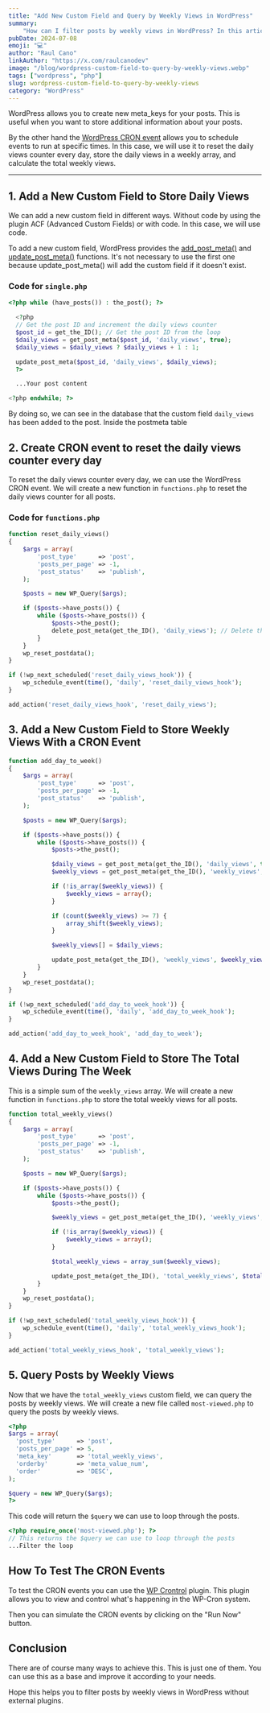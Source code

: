```yaml
---
title: "Add New Custom Field and Query by Weekly Views in WordPress"
summary:
    "How can I filter posts by weekly views in WordPress? In this article, we will show you how to add a new custom field to your WordPress posts and query them by the total views of the week."
pubDate: 2024-07-08
emoji: "💻"
author: "Raul Cano"
linkAuthor: "https://x.com/raulcanodev"
image: "/blog/wordpress-custom-field-to-query-by-weekly-views.webp"
tags: ["wordpress", "php"]
slug: wordpress-custom-field-to-query-by-weekly-views
category: "WordPress"
---
```

WordPress allows you to create new meta_keys for your posts. This is useful when
you want to store additional information about your posts. 

By the other hand the [WordPress CRON event](https://developer.wordpress.org/plugins/cron/scheduling-wp-cron-events/) allows you to schedule events to run at specific times. In this case, we will use it to reset the daily views counter every day, store the daily views in a weekly array, and calculate the total weekly views.

---

## 1. Add a New Custom Field to Store Daily Views

We can add a new custom field in different ways. Without code by using the plugin ACF (Advanced Custom Fields) or with code. In this case, we will use code.

To add a new custom field, WordPress provides the [add_post_meta()](https://developer.wordpress.org/reference/functions/add_post_meta/) and [update_post_meta()](https://developer.wordpress.org/reference/functions/update_post_meta/) functions. It's not necessary to use the first one because update_post_meta() will add the custom field if it doesn't exist.

### Code for `single.php`

```php title="single.php"
<?php while (have_posts()) : the_post(); ?>

  <?php
  // Get the post ID and increment the daily views counter
  $post_id = get_the_ID(); // Get the post ID from the loop 
  $daily_views = get_post_meta($post_id, 'daily_views', true);
  $daily_views = $daily_views ? $daily_views + 1 : 1;

  update_post_meta($post_id, 'daily_views', $daily_views);
  ?>

  ...Your post content

<?php endwhile; ?>
```

By doing so, we can see in the database that the custom field `daily_views` has been added to the post. Inside the postmeta table


## 2. Create CRON event to reset the daily views counter every day

To reset the daily views counter every day, we can use the WordPress CRON event. We will create a new function in `functions.php` to reset the daily views counter for all posts.

### Code for `functions.php`

```php title="most-viewed.php"
function reset_daily_views()
{
	$args = array(
		'post_type'      => 'post',
		'posts_per_page' => -1,
		'post_status'    => 'publish',
	);

	$posts = new WP_Query($args);

	if ($posts->have_posts()) {
		while ($posts->have_posts()) {
			$posts->the_post();
			delete_post_meta(get_the_ID(), 'daily_views'); // Delete the daily views counter
		}
	}
	wp_reset_postdata();
}

if (!wp_next_scheduled('reset_daily_views_hook')) {
	wp_schedule_event(time(), 'daily', 'reset_daily_views_hook');
}

add_action('reset_daily_views_hook', 'reset_daily_views');
```

## 3. Add a New Custom Field to Store Weekly Views With a CRON Event

```php title="functions.php"
function add_day_to_week()
{
	$args = array(
		'post_type'      => 'post',
		'posts_per_page' => -1,
		'post_status'    => 'publish',
	);

	$posts = new WP_Query($args);

	if ($posts->have_posts()) {
		while ($posts->have_posts()) {
			$posts->the_post();

			$daily_views = get_post_meta(get_the_ID(), 'daily_views', true);  // Comes from single.php
			$weekly_views = get_post_meta(get_the_ID(), 'weekly_views', true);

			if (!is_array($weekly_views)) {
				$weekly_views = array();
			}

			if (count($weekly_views) >= 7) {
				array_shift($weekly_views);
			}

			$weekly_views[] = $daily_views;

			update_post_meta(get_the_ID(), 'weekly_views', $weekly_views);
		}
	}
	wp_reset_postdata();
}

if (!wp_next_scheduled('add_day_to_week_hook')) {
	wp_schedule_event(time(), 'daily', 'add_day_to_week_hook');
}

add_action('add_day_to_week_hook', 'add_day_to_week');
```

## 4. Add a New Custom Field to Store The Total Views During The Week

This is a simple sum of the `weekly_views` array. We will create a new function in `functions.php` to store the total weekly views for all posts.

```php title="functions.php"
function total_weekly_views()
{
	$args = array(
		'post_type'      => 'post',
		'posts_per_page' => -1,
		'post_status'    => 'publish',
	);

	$posts = new WP_Query($args);

	if ($posts->have_posts()) {
		while ($posts->have_posts()) {
			$posts->the_post();

			$weekly_views = get_post_meta(get_the_ID(), 'weekly_views', true);

			if (!is_array($weekly_views)) {
				$weekly_views = array();
			}

			$total_weekly_views = array_sum($weekly_views);

			update_post_meta(get_the_ID(), 'total_weekly_views', $total_weekly_views);
		}
	}
	wp_reset_postdata();
}

if (!wp_next_scheduled('total_weekly_views_hook')) {
	wp_schedule_event(time(), 'daily', 'total_weekly_views_hook');
}

add_action('total_weekly_views_hook', 'total_weekly_views');
```

## 5. Query Posts by Weekly Views

Now that we have the `total_weekly_views` custom field, we can query the posts by weekly views. We will create a new file called `most-viewed.php` to query the posts by weekly views.

```php title="most-viewed.php"
<?php
$args = array(
  'post_type'      => 'post',
  'posts_per_page' => 5,
  'meta_key'       => 'total_weekly_views',
  'orderby'        => 'meta_value_num',
  'order'          => 'DESC',
);

$query = new WP_Query($args);
?>
```

This code will return the `$query` we can use to loop through the posts.

```php title="index.php"
<?php require_once('most-viewed.php'); ?>
// This returns the $query we can use to loop through the posts
...Filter the loop
```

## How To Test The CRON Events
To test the CRON events you can use the [WP Crontrol](https://wordpress.org/plugins/wp-crontrol/) plugin. This plugin allows you to view and control what's happening in the WP-Cron system.

Then you can simulate the CRON events by clicking on the "Run Now" button.

## Conclusion

There are of course many ways to achieve this. This is just one of them. You can use this as a base and improve it according to your needs. 

Hope this helps you to filter posts by weekly views in WordPress without external plugins.
